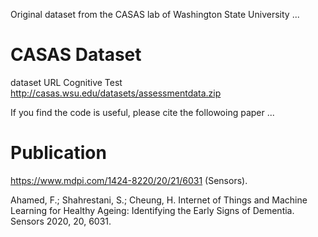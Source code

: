 Original dataset from the CASAS lab of Washington State University ...
# CASAS Dataset
dataset URL Cognitive Test
http://casas.wsu.edu/datasets/assessmentdata.zip


If you find the code is useful, please cite the followoing paper ...
# Publication
https://www.mdpi.com/1424-8220/20/21/6031 (Sensors).

Ahamed, F.; Shahrestani, S.; Cheung, H. Internet of Things and Machine Learning for Healthy Ageing: Identifying the Early Signs of Dementia. Sensors 2020, 20, 6031. 
